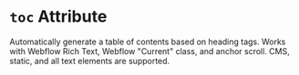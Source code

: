 # `toc` Attribute

Automatically generate a table of contents based on heading tags. Works with Webflow Rich Text, Webflow "Current" class, and anchor scroll. CMS, static, and all text elements are supported.
